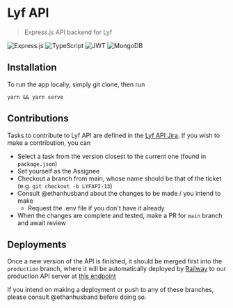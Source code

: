 # Lyf API

> Express.js API backend for Lyf

![Express.js](https://img.shields.io/badge/express.js-%23404d59.svg?style=for-the-badge&logo=express&logoColor=%2361DAFB)
![TypeScript](https://img.shields.io/badge/typescript-%23007ACC.svg?style=for-the-badge&logo=typescript&logoColor=white)
![JWT](https://img.shields.io/badge/JWT-black?style=for-the-badge&logo=JSON%20web%20tokens)
![MongoDB](https://img.shields.io/badge/MongoDB-%234ea94b.svg?style=for-the-badge&logo=mongodb&logoColor=white)

## Installation

To run the app locally, simply git clone, then run

```
yarn && yarn serve
```

## Contributions

Tasks to contribute to Lyf API are defined in the [Lyf API Jira](https://lyf-planner.atlassian.net/jira/software/projects/LYFAPI/boards/3/backlog?versions=visible). If you wish to make a contribution, you can

- Select a task from the version closest to the current one (found in `package.json`)
- Set yourself as the Assignee
- Checkout a branch from main, whose name should be that of the ticket (e.g. `git checkout -b LYFAPI-13`)
- Consult @ethanhusband about the changes to be made / you intend to make
  - Request the .env file if you don't have it already
- When the changes are complete and tested, make a PR for `main` branch and await review

## Deployments

Once a new version of the API is finished, it should be merged first into the `production` branch, where it will be automatically deployed by [Railway](https://railway.app/project/f775ac44-eda0-44f0-9299-df915e4b8f20/service/ec403ab7-ec5e-4902-81ac-74f195778b7a) to our production API server at [this endpoint](https://lyf-api-production.up.railway.app)

If you intend on making a deployment or push to any of these branches, please consult @ethanhusband before doing so.

